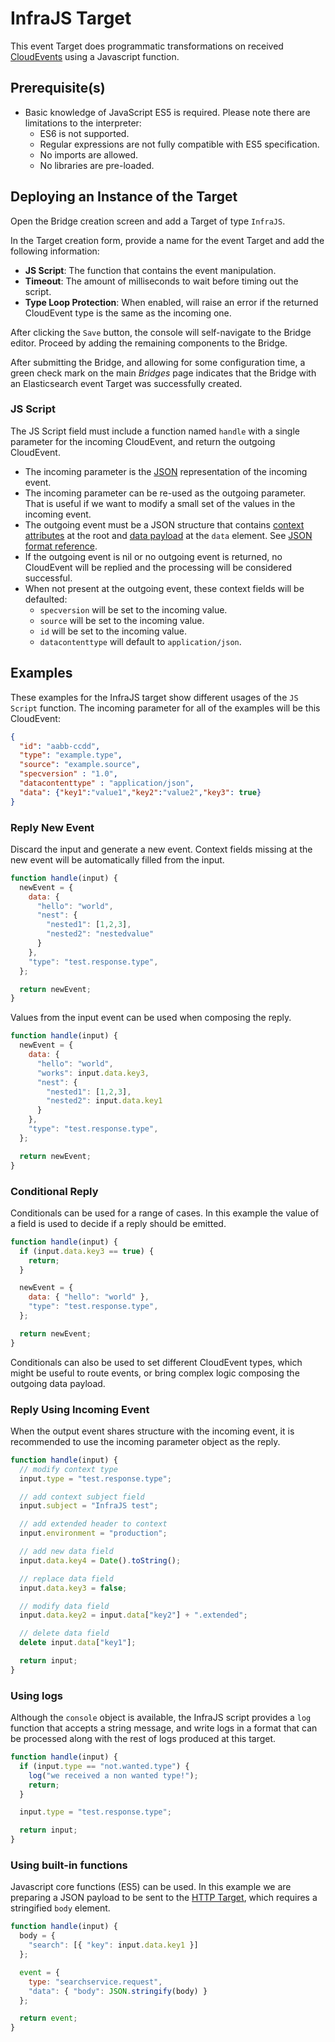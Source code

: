 # InfraJS Target

This event Target does programmatic transformations on received [CloudEvents][ce] using a Javascript function.

## Prerequisite(s)

- Basic knowledge of JavaScript ES5 is required. Please note there are limitations to the interpreter:
    - ES6 is not supported.
    - Regular expressions are not fully compatible with ES5 specification.
    - No imports are allowed.
    - No libraries are pre-loaded.

## Deploying an Instance of the Target

Open the Bridge creation screen and add a Target of type `InfraJS`.

In the Target creation form, provide a name for the event Target and add the following information:

* **JS Script**: The function that contains the event manipulation.
* **Timeout**: The amount of milliseconds to wait before timing out the script.
* **Type Loop Protection**: When enabled, will raise an error if the returned CloudEvent type is the same as the incoming one.

After clicking the `Save` button, the console will self-navigate to the Bridge editor. Proceed by adding the remaining components to the Bridge.

After submitting the Bridge, and allowing for some configuration time, a green check mark on the main _Bridges_ page indicates that the Bridge with an Elasticsearch event Target was successfully created.

### JS Script

The JS Script field must include a function named `handle` with a single parameter for the incoming CloudEvent, and return the outgoing CloudEvent.

- The incoming parameter is the [JSON][ce-json] representation of the incoming event.
- The incoming parameter can be re-used as the outgoing parameter. That is useful if we want to modify a small set of the values in the incoming event.
- The outgoing event must be a JSON structure that contains [context attributes][ce-context-attributes] at the root and [data payload][ce-data] at the `data` element. See [JSON format reference][ce-json].
- If the outgoing event is nil or no outgoing event is returned, no CloudEvent will be replied and the processing will be considered successful.
- When not present at the outgoing event, these context fields will be defaulted:
    - `specversion` will be set to the incoming value.
    - `source` will be set to the incoming value.
    - `id` will be set to the incoming value.
    - `datacontenttype` will default to `application/json`.

## Examples

These examples for the InfraJS target show different usages of the `JS Script` function. The incoming parameter for all of the examples will be this CloudEvent:

```json
{
  "id": "aabb-ccdd",
  "type": "example.type",
  "source": "example.source",
  "specversion" : "1.0",
  "datacontenttype" : "application/json",
  "data": {"key1":"value1","key2":"value2","key3": true}
}
```

### Reply New Event

Discard the input and generate a new event.
Context fields missing at the new event will be automatically filled from the input.

```js
function handle(input) {
  newEvent = {
    data: {
      "hello": "world",
      "nest": {
        "nested1": [1,2,3],
        "nested2": "nestedvalue"
      }
    },
    "type": "test.response.type",
  };

  return newEvent;
}
```

Values from the input event can be used when composing the reply.

```js
function handle(input) {
  newEvent = {
    data: {
      "hello": "world",
      "works": input.data.key3,
      "nest": {
        "nested1": [1,2,3],
        "nested2": input.data.key1
      }
    },
    "type": "test.response.type",
  };

  return newEvent;
}
```

### Conditional Reply

Conditionals can be used for a range of cases.
In this example the value of a field is used to decide if a reply should be emitted.

```js
function handle(input) {
  if (input.data.key3 == true) {
    return;
  }

  newEvent = {
    data: { "hello": "world" },
    "type": "test.response.type",
  };

  return newEvent;
}
```

Conditionals can also be used to set different CloudEvent types, which might be useful to route events, or bring complex logic composing the outgoing data payload.

### Reply Using Incoming Event

When the output event shares structure with the incoming event, it is recommended to use the incoming parameter object as the reply.

```js
function handle(input) {
  // modify context type
  input.type = "test.response.type";

  // add context subject field
  input.subject = "InfraJS test";

  // add extended header to context
  input.environment = "production";

  // add new data field
  input.data.key4 = Date().toString();

  // replace data field
  input.data.key3 = false;

  // modify data field
  input.data.key2 = input.data["key2"] + ".extended";

  // delete data field
  delete input.data["key1"];

  return input;
}
```

### Using logs

Although the `console` object is available, the InfraJS script provides a `log` function that accepts a string message, and write logs in a format that can be processed along with the rest of logs produced at this target.

```js
function handle(input) {
  if (input.type == "not.wanted.type") {
    log("we received a non wanted type!");
    return;
  }

  input.type = "test.response.type";

  return input;
}
```

### Using built-in functions

Javascript core functions (ES5) can be used.
In this example we are preparing a JSON payload to be sent to the [HTTP Target][http], which requires a stringified `body` element.

```js
function handle(input) {
  body = {
    "search": [{ "key": input.data.key1 }]
  };

  event = {
    type: "searchservice.request",
    "data": { "body": JSON.stringify(body) }
  };

  return event;
}
```

[http]: ./http.md
[ce]: https://cloudevents.io
[ce-json]: https://github.com/cloudevents/spec/blob/v1.0/json-format.md
[ce-context-attributes]: https://github.com/cloudevents/spec/blob/v1.0/spec.md#context-attributes
[ce-data]: https://github.com/cloudevents/spec/blob/v1.0/spec.md#event-data